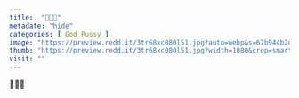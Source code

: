 ```yaml
---
title:  "🥰🥰🥰"
metadate: "hide"
categories: [ God Pussy ]
image: "https://preview.redd.it/3tr68xc080l51.jpg?auto=webp&s=67b944b2d49089ebd8fb233acb1feb62b02f2890"
thumb: "https://preview.redd.it/3tr68xc080l51.jpg?width=1080&crop=smart&auto=webp&s=a5856b8f18de21ba0525df0fcef1faffacbdd6ac"
visit: ""
---
```

🥰🥰🥰
